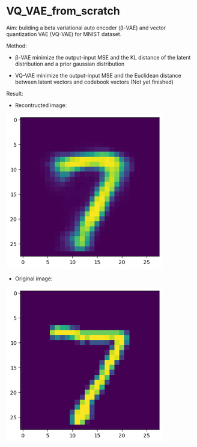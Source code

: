 # VQ_VAE_from_scratch
Aim: building a beta variational auto encoder (&beta;-VAE) and vector quantization VAE (VQ-VAE) for MNIST dataset.

Method:

+ &beta;-VAE minimize the output-input MSE and the KL distance of the latent distribution and a prior gaussian distribution

+ VQ-VAE minimize the output-input MSE and the Euclidean distance between latent vectors and codebook vectors (Not yet finished)

Result:

+ Recontructed image:

![Generated image](images/generated_image.png)

+ Original image:

![Original image](images/raw_image.png)